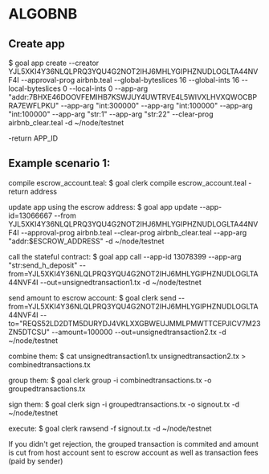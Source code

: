 # ALGOBNB


## Create app
$ goal app create --creator YJL5XKI4Y36NLQLPRQ3YQU4G2NOT2IHJ6MHLYGIPHZNUDLOGLTA44NVF4I  --approval-prog airbnb.teal  --global-byteslices 16 --global-ints 16 --local-byteslices 0 --local-ints 0 --app-arg "addr:7BHXE46DOOVFEMIHB7KSWJUY4UWTRVE4L5WIVXLHVXQWOCBPRA7EWFLPKU" --app-arg "int:300000" --app-arg "int:100000" --app-arg "int:100000" --app-arg "str:1" --app-arg "str:22" --clear-prog airbnb_clear.teal -d ~/node/testnet

-return APP_ID

## Example scenario 1:

compile escrow_account.teal:
$ goal clerk compile escrow_account.teal
-return address

update app using the escrow address:
$ goal app update --app-id=13066667 --from YJL5XKI4Y36NLQLPRQ3YQU4G2NOT2IHJ6MHLYGIPHZNUDLOGLTA44NVF4I  --approval-prog airbnb.teal   --clear-prog airbnb_clear.teal --app-arg "addr:$ESCROW_ADDRESS" -d ~/node/testnet

call the stateful contract:
$ goal app call --app-id 13078399  --app-arg "str:send_h_deposit" --from=YJL5XKI4Y36NLQLPRQ3YQU4G2NOT2IHJ6MHLYGIPHZNUDLOGLTA44NVF4I  --out=unsignedtransaction1.tx -d ~/node/testnet

send amount to escrow account:
$ goal clerk send --from=YJL5XKI4Y36NLQLPRQ3YQU4G2NOT2IHJ6MHLYGIPHZNUDLOGLTA44NVF4I --to="REQS52LD2DTM5DURYDJ4VKLXXGBWEUJMMLPMWTTCEPJICV7M23ZN5DTCSU" --amount=100000 --out=unsignedtransaction2.tx -d ~/node/testnet

combine them: 
$ cat unsignedtransaction1.tx unsignedtransaction2.tx > combinedtransactions.tx

group them:
$ goal clerk group -i combinedtransactions.tx -o groupedtransactions.tx

sign them:
$ goal clerk sign -i groupedtransactions.tx -o signout.tx -d ~/node/testnet

execute: 
$ goal clerk rawsend -f signout.tx -d ~/node/testnet

If you didn't get rejection, the grouped transaction is commited and amount is cut from host account sent to escrow account as well as transaction fees (paid by sender)
